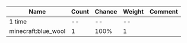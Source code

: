 | Name                | Count | Chance | Weight | Comment |
| ------------------- | ----- | ------ | ------ | ------- |
| 1 time              |    -- |     -- |     -- |         |
| minecraft:blue_wool |     1 |   100% |      1 |         |